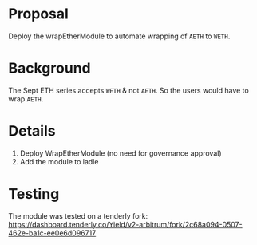 # Proposal

Deploy the wrapEtherModule to automate wrapping of `AETH` to `WETH`.

# Background

The Sept ETH series accepts `WETH` & not `AETH`. So the users would have to wrap `AETH`.

# Details

1. Deploy WrapEtherModule (no need for governance approval)
2. Add the module to ladle

# Testing

The module was tested on a tenderly fork: https://dashboard.tenderly.co/Yield/v2-arbitrum/fork/2c68a094-0507-462e-ba1c-ee0e6d096717
